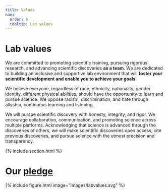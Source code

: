 ```yaml
---
title: Values
nav:
  order: 6
  tooltip: Lab values
---
```


# <i class="fas fa-hands-helping"></i>Lab values

We are committed to promoting scientific training, pursuing rigorous research, and advancing scientific discoveries **as a team**. We are dedicated to building an inclusive and supportive lab environment that will **foster your scientific development and enable you to achieve your goals**. 

We believe everyone, regardless of race, ethnicity, nationality, gender identity, different physical abilities, should have the opportunity to learn and pursue science. We oppose racism, discrimination, and hate through allyship, continuous learning and listening.

We will pursue scientific discovery with honesty, integrity, and rigor. We encourage collaboration, communication, and promoting science across multiple platforms. Acknowledging that science is advanced through the discoveries of others, we will make scientific discoveries open access, cite previous discoveries, and pursue science with the utmost precision and transparency. 

{% include section.html %}

# <i class="fas fa-hand-holding-heart"></i>Our [pledge](https://sammykatta.com/pledge)
{% include figure.html image="images/labvalues.svg" %}